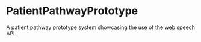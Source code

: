 # PatientPathwayPrototype
A patient pathway prototype system showcasing the use of the web speech API. 
